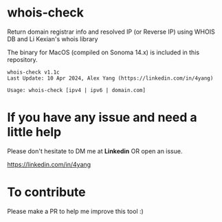 # whois-check

Return domain registrar info and resolved IP (or Reverse IP) using WHOIS DB and Li Kexian's whois library

The binary for MacOS (compiled on Sonoma 14.x) is included in this repository.

```
whois-check v1.1c
Last Update: 10 Apr 2024, Alex Yang (https://linkedin.com/in/4yang)

Usage: whois-check [ipv4 | ipv6 | domain.com]
```

# If you have any issue and need a little help

Please don't hesitate to DM me at **Linkedin** OR open an issue.

https://linkedin.com/in/4yang

# To contribute

Please make a PR to help me improve this tool :)